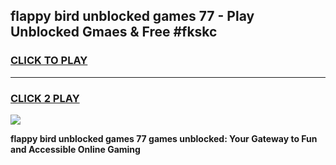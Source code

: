 
## flappy bird unblocked games 77 - Play Unblocked Gmaes & Free #fkskc
<h3>
<a href="https://news.freeplayer.one?title=flappy_bird_unblocked_games_77&ref=03M">CLICK TO PLAY</a></h3>
<hr>

<h3>
<a href="https://news.freeplayer.one?title=flappy_bird_unblocked_games_77&ref=03M">CLICK 2 PLAY</a>
  
</h3>

<a href="https://news.freeplayer.one?title=flappy_bird_unblocked_games_77&ref=03M"><img src="https://clearcache.store/games.png"></a>


**flappy bird unblocked games 77 games unblocked: Your Gateway to Fun and Accessible Online Gaming**
